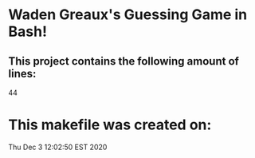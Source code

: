 # Waden Greaux's Guessing Game in Bash!
## This project contains the following amount of lines:
44
# This makefile was created on: 
Thu Dec  3 12:02:50 EST 2020
